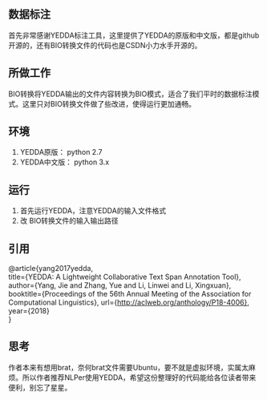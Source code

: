 ## 数据标注
首先非常感谢YEDDA标注工具，这里提供了YEDDA的原版和中文版，都是github开源的，还有BIO转换文件的代码也是CSDN小力水手开源的。
## 所做工作
BIO转换将YEDDA输出的文件内容转换为BIO模式，适合了我们平时的数据标注模式。这里只对BIO转换文件做了些改进，使得运行更加通畅。
## 环境
1. YEDDA原版： python 2.7
2. YEDDA中文版： python 3.x
## 运行
1. 首先运行YEDDA，注意YEDDA的输入文件格式
2. 改 BIO转换文件的输入输出路径

## 引用
@article{yang2017yedda,  
     title={YEDDA: A Lightweight Collaborative Text Span Annotation Tool},  
     author={Yang, Jie and Zhang, Yue and Li, Linwei and Li, Xingxuan},  
     booktitle={Proceedings of the 56th Annual Meeting of the Association for Computational Linguistics},
     url={http://aclweb.org/anthology/P18-4006},
     year={2018}  
    } 

## 思考
作者本来有想用brat，奈何brat文件需要Ubuntu，要不就是虚拟环境，实属太麻烦。所以作者推荐NLPer使用YEDDA，希望这份整理好的代码能给各位读者带来便利，别忘了星星。

